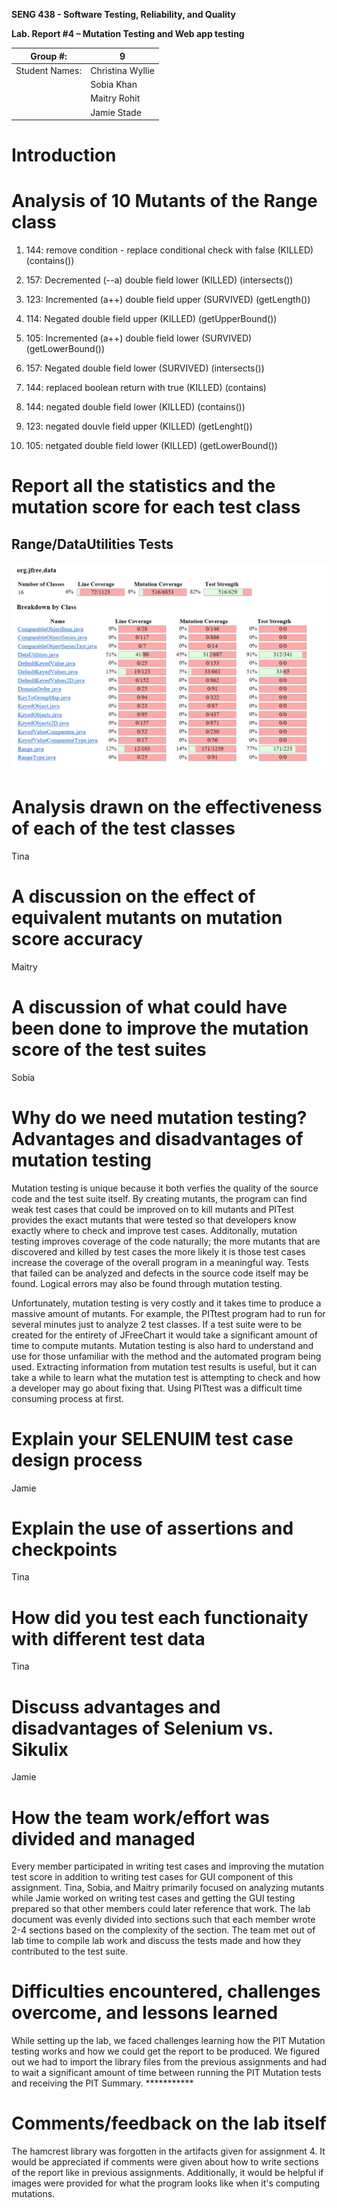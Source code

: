 **SENG 438 - Software Testing, Reliability, and Quality**

**Lab. Report \#4 – Mutation Testing and Web app testing**

| Group \#:      |  9                 |
| -------------- | ------------------ |
| Student Names: |  Christina Wyllie  |
|                |  Sobia Khan        |
|                |  Maitry Rohit      |
|                |  Jamie Stade       |

# Introduction


# Analysis of 10 Mutants of the Range class 
1. 144: remove condition - replace conditional check with false (KILLED) (contains())
  
3. 157: Decremented (--a) double field lower (KILLED) (intersects())
4. 123: Incremented (a++) double field upper (SURVIVED) (getLength())
5. 114: Negated double field upper (KILLED) (getUpperBound())
6. 105: Incremented (a++) double field lower (SURVIVED) (getLowerBound())
7. 157: Negated double field lower (SURVIVED) (intersects())
8. 144: replaced boolean return with true (KILLED) (contains)
9. 144: negated double field lower (KILLED) (contains())
10. 123: negated douvle field upper (KILLED) (getLenght())
11. 105: netgated double field lower (KILLED) (getLowerBound())

# Report all the statistics and the mutation score for each test class
## Range/DataUtilities Tests
![alt text](https://github.com/seng438-winter-2023/seng438-a4-christinaWyllie/blob/main/Images/PITOverview.png) 

# Analysis drawn on the effectiveness of each of the test classes
Tina

# A discussion on the effect of equivalent mutants on mutation score accuracy
Maitry
# A discussion of what could have been done to improve the mutation score of the test suites
Sobia

# Why do we need mutation testing? Advantages and disadvantages of mutation testing
Mutation testing is unique because it both verfies the quality of the source code and the test suite itself. By creating mutants, the program can find weak test cases that could be improved on to kill mutants and PITest provides the exact mutants that were tested so that developers know exactly where to check and improve test cases. Additonally, mutation testing improves coverage of the code naturally; the more mutants that are discovered and killed by test cases the more likely it is those test cases increase the coverage of the overall program in a meaningful way. Tests that failed can be analyzed and defects in the source code itself may be found. Logical errors may also be found through mutation testing. 

Unfortunately, mutation testing is very costly and it takes time to produce a massive amount of mutants. For example, the PITtest program had to run for several minutes just to analyze 2 test classes. If a test suite were to be created for the entirety of JFreeChart it would take a significant amount of time to compute mutants. Mutation testing is also hard to understand and use for those unfamiliar with the method and the automated program being used. Extracting information from mutation test results is useful, but it can take a while to learn what the mutation test is attempting to check and how a developer may go about fixing that. Using PITtest was a difficult time consuming process at first. 

# Explain your SELENUIM test case design process
Jamie

# Explain the use of assertions and checkpoints
Tina

# How did you test each functionaity with different test data
Tina

# Discuss advantages and disadvantages of Selenium vs. Sikulix
Jamie 

# How the team work/effort was divided and managed
Every member participated in writing test cases and improving the mutation test score in addition to writing test cases for GUI component of this assignment. Tina, Sobia, and Maitry primarily focused on analyzing mutants while Jamie worked on writing test cases and getting the GUI testing prepared so that other members could later reference that work. The lab document was evenly divided into sections such that each member wrote 2-4 sections based on the complexity of the section. The team met out of lab time to compile lab work and discuss the tests made and how they contributed to the test suite.  

# Difficulties encountered, challenges overcome, and lessons learned
While setting up the lab, we faced challenges learning how the PIT Mutation testing works and how we could get the report to be produced. We figured out we had to import the library files from the previous assignments and had to wait a significant amount of time between running the PIT Mutation tests and receiving the PIT Summary. ***********

# Comments/feedback on the lab itself
The hamcrest library was forgotten in the artifacts given for assignment 4. It would be appreciated if comments were given about how to write sections of the report like in previous assignments. Additionally, it would be helpful if images were provided for what the program looks like when it's computing mutations. 

